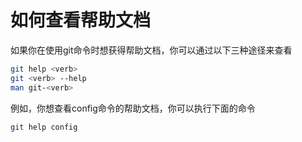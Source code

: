 # 如何查看帮助文档  
如果你在使用git命令时想获得帮助文档，你可以通过以下三种途径来查看
``` bash
git help <verb>   
git <verb> --help  
man git-<verb>   
```
例如，你想查看config命令的帮助文档，你可以执行下面的命令
``` bash
git help config
```
